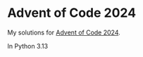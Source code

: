# Advent of Code 2024

My solutions for [Advent of Code 2024](https://adventofcode.com/2024).

In Python 3.13
